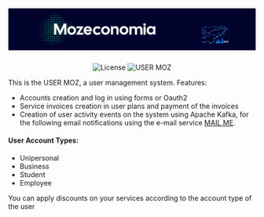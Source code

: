 <h1 align="center">
  <img alt="MozEconomia" title="MozEconomia" src=".github/baner.png" />
</h1>

<p align="center">
  <img alt="License" src="https://img.shields.io/static/v1?label=license&message=MIT&color=007D59&labelColor=01032C">

 <img src="https://img.shields.io/static/v1?label=USER-MOZ&message=06&color=007D59&labelColor=01032C" alt="USER MOZ" />
</p>


This is the USER MOZ, a user management system. Features: 
- Accounts creation and log in using forms or Oauth2
- Service invoices creation in user plans and payment of the invoices
- Creation of user activity events on the system using Apache Kafka, for the following email notifications using the e-mail service [MAIL ME](https://github.com/bboa3/mail-me).

#### User Account Types:
- Unipersonal
- Business
- Student
- Employee

You can apply discounts on your services according to the account type of the user
